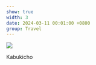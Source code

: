 ```yaml
---
show: true
width: 3
date: 2024-03-11 00:01:00 +0800
group: Travel
---
```

<div>
<img src="{{ 'assets/images/etc/meow5.jpg' | relative_url }}" class="img-fluid rounded-xl" >
  <div class="card-body">
    <p class="card-text">
      Kabukicho
    </p>
  </div>
</div>